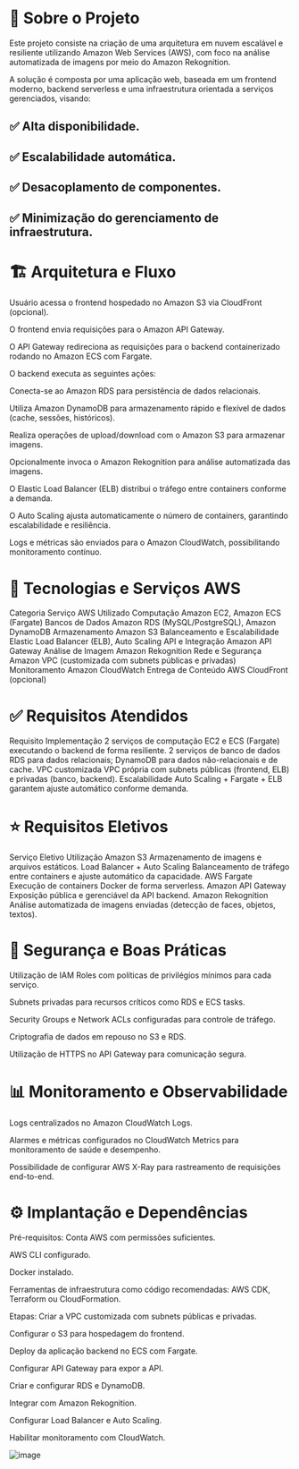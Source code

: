# 🚀 Sobre o Projeto
Este projeto consiste na criação de uma arquitetura em nuvem escalável e resiliente utilizando Amazon Web Services (AWS), com foco na análise automatizada de imagens por meio do Amazon Rekognition.

A solução é composta por uma aplicação web, baseada em um frontend moderno, backend serverless e uma infraestrutura orientada a serviços gerenciados, visando:

## ✅ Alta disponibilidade.
## ✅ Escalabilidade automática.
## ✅ Desacoplamento de componentes.
## ✅ Minimização do gerenciamento de infraestrutura.

# 🏗️ Arquitetura e Fluxo
Usuário acessa o frontend hospedado no Amazon S3 via CloudFront (opcional).

O frontend envia requisições para o Amazon API Gateway.

O API Gateway redireciona as requisições para o backend containerizado rodando no Amazon ECS com Fargate.

O backend executa as seguintes ações:

Conecta-se ao Amazon RDS para persistência de dados relacionais.

Utiliza Amazon DynamoDB para armazenamento rápido e flexível de dados (cache, sessões, históricos).

Realiza operações de upload/download com o Amazon S3 para armazenar imagens.

Opcionalmente invoca o Amazon Rekognition para análise automatizada das imagens.

O Elastic Load Balancer (ELB) distribui o tráfego entre containers conforme a demanda.

O Auto Scaling ajusta automaticamente o número de containers, garantindo escalabilidade e resiliência.

Logs e métricas são enviados para o Amazon CloudWatch, possibilitando monitoramento contínuo.

# 🧰 Tecnologias e Serviços AWS
Categoria	Serviço AWS Utilizado
Computação	Amazon EC2, Amazon ECS (Fargate)
Bancos de Dados	Amazon RDS (MySQL/PostgreSQL), Amazon DynamoDB
Armazenamento	Amazon S3
Balanceamento e Escalabilidade	Elastic Load Balancer (ELB), Auto Scaling
API e Integração	Amazon API Gateway
Análise de Imagem	Amazon Rekognition
Rede e Segurança	Amazon VPC (customizada com subnets públicas e privadas)
Monitoramento	Amazon CloudWatch
Entrega de Conteúdo	AWS CloudFront (opcional)

# ✅ Requisitos Atendidos
Requisito	Implementação
2 serviços de computação	EC2 e ECS (Fargate) executando o backend de forma resiliente.
2 serviços de banco de dados	RDS para dados relacionais; DynamoDB para dados não-relacionais e de cache.
VPC customizada	VPC própria com subnets públicas (frontend, ELB) e privadas (banco, backend).
Escalabilidade	Auto Scaling + Fargate + ELB garantem ajuste automático conforme demanda.

# ⭐ Requisitos Eletivos
Serviço Eletivo	Utilização
Amazon S3	Armazenamento de imagens e arquivos estáticos.
Load Balancer + Auto Scaling	Balanceamento de tráfego entre containers e ajuste automático da capacidade.
AWS Fargate	Execução de containers Docker de forma serverless.
Amazon API Gateway	Exposição pública e gerenciável da API backend.
Amazon Rekognition	Análise automatizada de imagens enviadas (detecção de faces, objetos, textos).

# 🔐 Segurança e Boas Práticas
Utilização de IAM Roles com políticas de privilégios mínimos para cada serviço.

Subnets privadas para recursos críticos como RDS e ECS tasks.

Security Groups e Network ACLs configuradas para controle de tráfego.

Criptografia de dados em repouso no S3 e RDS.

Utilização de HTTPS no API Gateway para comunicação segura.

# 📊 Monitoramento e Observabilidade
Logs centralizados no Amazon CloudWatch Logs.

Alarmes e métricas configurados no CloudWatch Metrics para monitoramento de saúde e desempenho.

Possibilidade de configurar AWS X-Ray para rastreamento de requisições end-to-end.

# ⚙️ Implantação e Dependências
Pré-requisitos:
Conta AWS com permissões suficientes.

AWS CLI configurado.

Docker instalado.

Ferramentas de infraestrutura como código recomendadas: AWS CDK, Terraform ou CloudFormation.

Etapas:
Criar a VPC customizada com subnets públicas e privadas.

Configurar o S3 para hospedagem do frontend.

Deploy da aplicação backend no ECS com Fargate.

Configurar API Gateway para expor a API.

Criar e configurar RDS e DynamoDB.

Integrar com Amazon Rekognition.

Configurar Load Balancer e Auto Scaling.

Habilitar monitoramento com CloudWatch.

![image](https://github.com/user-attachments/assets/fd056267-afcc-40b7-b297-fe707b0b9064)
